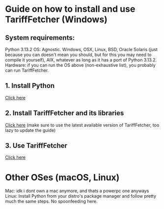 # Guide on how to install and use TariffFetcher (Windows)

## System requirements:
Python 3.13.2
OS: Agnostic. Windows, OSX, Linux, BSD, Oracle Solaris (just because you can doesn't mean you should, but for this you may need to compile it yourself), AIX, whatever as long as it has a port of Python 3.13.2.
Hardware: if you can run the OS above (non-exhaustive list), you probably can run TariffFetcher.

## 1. Install Python
[Click here](https://folge.me/g/shared/LnYqNeAX35JojX3/install-python)

## 2. Install TariffFetcher and its libraries
[Click here](https://folge.me/g/shared/WMaKbe8Q4Ym6n15/install-tarifffetcher-s-libraries) (make sure to use the latest available version of TariffFetcher, too lazy to update the guide)

## 3. Use TariffFetcher
[Click here](https://folge.me/g/shared/brMlYmpMa7O5Z4v/use-tarifffetcher)

# Other OSes (macOS, Linux)

Mac: idk i dont own a mac anymore, and thats a powerpc one anyways \
Linux: Install Python from your distro's package manager and follow pretty much the same steps. No spoonfeeding here.

